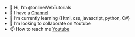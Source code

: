 - 👋 Hi, I’m @onlineWebTutorials
- 👀 I have a <a href="https://www.youtube.com/channel/UCjM3_298UUkbgeORxWBfwHg" target="_blank">Channel</a>
- 🌱 I’m currently learning {Html, css, javascript, python, C#}
- 💞️ I’m looking to collaborate on Youtube
- 📫 How to reach me <a href="https://www.youtube.com/channel/UCjM3_298UUkbgeORxWBfwHg" target="_blank">Youtube</a>

<!---
onlineWebTutorials/onlineWebTutorials is a ✨ special ✨ repository because its `README.md` (this file) appears on your GitHub profile.
You can click the Preview link to take a look at your changes.
--->
